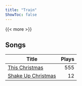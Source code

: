 ```yaml
---
title: "Train"
ShowToc: false
---
```


{{< more >}}

## Songs
Title | Plays 
----- | -----: 
[This Christmas](/songs/this-christmas) | 555
[Shake Up Christmas](/songs/shake-up-christmas) | 12

